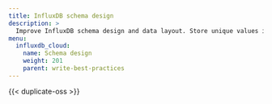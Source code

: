 ```yaml
---
title: InfluxDB schema design
description: >
  Improve InfluxDB schema design and data layout. Store unique values in fields and other tips to reduce high cardinality in InfluxDB and make your data more performant.
menu:
  influxdb_cloud:
    name: Schema design
    weight: 201
    parent: write-best-practices
---
```


{{< duplicate-oss >}}